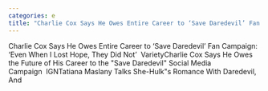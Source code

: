 ```yaml
---
categories: e
title: "Charlie Cox Says He Owes Entire Career to ‘Save Daredevil’ Fan Campaign ‘Even When I Lost Hope They Did Not’  Variety"
---
```

Charlie Cox Says He Owes Entire Career to ‘Save Daredevil’ Fan Campaign: ‘Even When I Lost Hope, They Did Not’&nbsp;&nbsp;VarietyCharlie Cox Says He Owes the Future of His Career to the "Save Daredevil" Social Media Campaign&nbsp;&nbsp;IGNTatiana Maslany Talks She-Hulk"s Romance With Daredevil, And 
